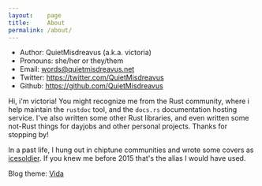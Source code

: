 ```yaml
---
layout:    page
title:     About
permalink: /about/
---
```

- Author:  QuietMisdreavus (a.k.a. victoria)
- Pronouns: she/her or they/them
- Email:   words@quietmisdreavus.net
- Twitter: <https://twitter.com/QuietMisdreavus>
- Github:  <https://github.com/QuietMisdreavus>

Hi, i'm victoria! You might recognize me from the Rust community, where i help maintain the
`rustdoc` tool, and the `docs.rs` documentation hosting service.  I've also written some other Rust
libraries, and even written some not-Rust things for dayjobs and other personal projects. Thanks for
stopping by!

In a past life, I hung out in chiptune communities and wrote some covers as [icesoldier][].
If you knew me before 2015 that's the alias I would have used.

[icesoldier]: http://icesoldier.me

Blog theme: [Vida][]

[Vida]: https://github.com/syaning/vida
